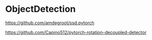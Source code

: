 # ObjectDetection

https://github.com/amdegroot/ssd.pytorch

https://github.com/Capino512/pytorch-rotation-decoupled-detector
